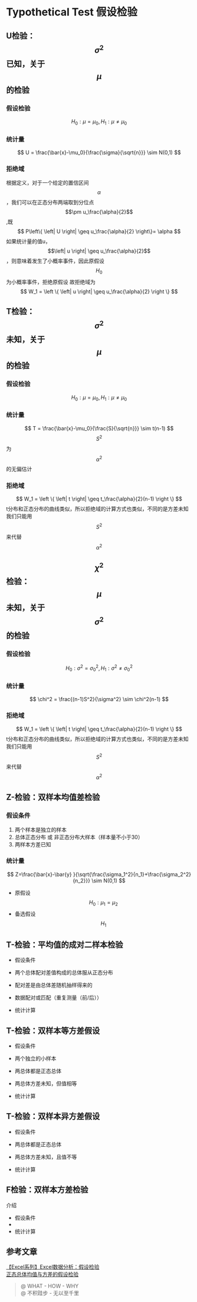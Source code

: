# Typothetical Test 假设检验

## U检验：$$\sigma^2$$已知，关于$$\mu$$的检验
### 假设检验
$$
    H_0: \mu = \mu_0, H_1: \mu \neq \mu_0
$$
### 统计量
$$
    U = \frac{\bar{x}-\mu_0}{\frac{\sigma}{\sqrt{n}}} \sim N(0,1)
$$
### 拒绝域
根据定义，对于一个给定的置信区间$$\alpha$$，我们可以在正态分布两端取到分位点$$\pm u_\frac{\alpha}{2}$$,既
$$
    P\left\{ \left| U \right| \geq u_\frac{\alpha}{2} \right\}= \alpha 
$$
如果统计量的值u，$$\left| u \right| \geq u_\frac{\alpha}{2}$$，则意味着发生了小概率事件，因此原假设$$H_0$$为小概率事件，拒绝原假设
故拒绝域为
$$
    W_1 = \left \{  \left| u \right| \geq u_\frac{\alpha}{2} \right \}
$$


## T检验：$$\sigma^2$$未知，关于$$\mu$$的检验
### 假设检验
$$
    H_0: \mu = \mu_0, H_1: \mu \neq \mu_0
$$
### 统计量
$$
    T = \frac{\bar{x}-\mu_0}{\frac{S}{\sqrt{n}}} \sim t(n-1)
$$
$$S^2$$为$$\alpha^2$$的无偏估计
### 拒绝域
$$
    W_1 = \left \{  \left| t \right| \geq t_\frac{\alpha}{2}(n-1) \right \}
$$
t分布和正态分布的曲线类似，所以拒绝域的计算方式也类似，不同的是方差未知我们只能用$$S^2$$来代替$$\alpha^2$$


## $$\chi^2$$检验：$$\mu$$未知，关于$$\sigma^2$$的检验
### 假设检验
$$
    H_0: \sigma^2 = \sigma_0^2, H_1: \sigma^2 \neq \sigma_0^2
$$
### 统计量
$$
    \chi^2 = \frac{(n-1)S^2}{\sigma^2} \sim \chi^2(n-1)
$$
### 拒绝域
$$
    W_1 = \left \{  \left| t \right| \geq t_\frac{\alpha}{2}(n-1) \right \}
$$
t分布和正态分布的曲线类似，所以拒绝域的计算方式也类似，不同的是方差未知我们只能用$$S^2$$来代替$$\alpha^2$$










## Z-检验：双样本均值差检验

### 假设条件
1. 两个样本是独立的样本
2. 总体正态分布 或 非正态分布大样本（样本量不小于30）
3. 两样本方差已知

### 统计量
$$
    Z=\frac{\bar{x}-\bar{y} }{\sqrt{\frac{\sigma_1^2}{n_1}+\frac{\sigma_2^2}{n_2}}} \sim N(0,1)
$$

* 原假设 $$H_0 : \mu_1 = \mu_2$$
* 备选假设 $$H_1$$

## T-检验：平均值的成对二样本检验

* 假设条件
* 两个总体配对差值构成的总体服从正态分布
* 配对差是由总体差随机抽样得来的
* 数据配对或匹配（重复测量（前/后））

* 统计计算

## T-检验：双样本等方差假设

* 假设条件
* 两个独立的小样本
* 两总体都是正态总体
* 两总体方差未知，但值相等

* 统计计算

## T-检验：双样本异方差假设

* 假设条件
* 两总体都是正态总体
* 两总体方差未知，且值不等

* 统计计算

## F检验：双样本方差检验

介绍

* 假设条件
* 
* 统计计算

## 参考文章

[【Excel系列】Excel数据分析：假设检验](https://www.jianshu.com/p/1c60c9c3fe33)  
[正态总体均值与方差的假设检验](https://wenku.baidu.com/view/6080ea93970590c69ec3d5bbfd0a79563c1ed48a.html)

> @ WHAT - HOW - WHY  
> @ 不积跬步 - 无以至千里



